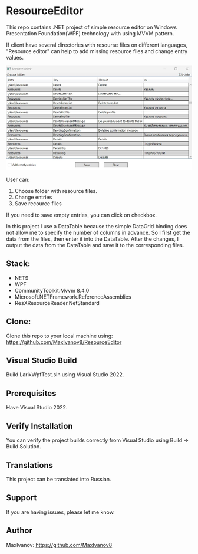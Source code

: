 # ResourceEditor
This repo contains .NET project of simple resource editor on Windows Presentation Foundation(WPF) technology with using MVVM pattern. 

If client have several directories with resourse files on different languages, "Resource editor" can help to add missing resource files and change entry values.

![alt text](Screenshot.JPG)

User can:
1. Choose folder with resource files.
2. Change entries
3. Save recource files

If you need to save empty entries, you can click on checkbox.

In this project I use a DataTable because the simple DataGrid binding does not allow me to specify the number of columns in advance. So I first get the data from the files, then enter it into the DataTable. After the changes, I output the data from the DataTable and save it to the corresponding files.

## Stack:
- NET9
- WPF
- CommunityToolkit.Mvvm 8.4.0
- Microsoft.NETFramework.ReferenceAssemblies
- ResXResourceReader.NetStandard

## Clone:

Clone this repo to your local machine using: https://github.com/MaxIvanov8/ResourceEditor

## Visual Studio Build

Build LarixWpfTest.sln using Visual Studio 2022.

## Prerequisites
Have Visual Studio 2022.

## Verify Installation
You can verify the project builds correctly from Visual Studio using Build -> Build Solution.

## Translations
This project can be translated into Russian.

## Support
If you are having issues, please let me know.

## Author

MaxIvanov: https://github.com/MaxIvanov8
